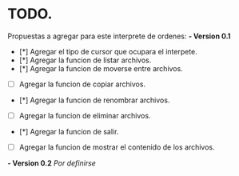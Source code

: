 # TODO.

Propuestas a agregar para este interprete de ordenes:
**- Version 0.1**
- [*] Agregar el tipo de cursor que ocupara el interpete.
- [*] Agregar la funcion de listar archivos.
- [*] Agregar la funcion de moverse entre archivos.
- [ ] Agregar la funcion de copiar archivos.
- [*] Agregar la funcion de renombrar archivos.
- [ ] Agregar la funcion de eliminar archivos.
- [*] Agregar la funcion de salir.
- [ ] Agregar la funcion de mostrar el contenido de los archivos.


**- Version	0.2**
*Por definirse*
